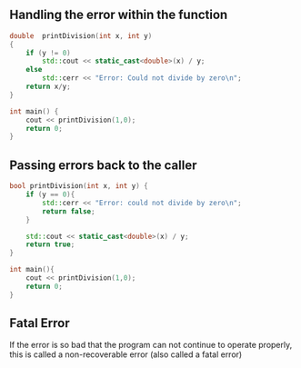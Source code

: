 ## Handling the error within the function
```cpp
double  printDivision(int x, int y)
{
    if (y != 0)
        std::cout << static_cast<double>(x) / y;
    else
        std::cerr << "Error: Could not divide by zero\n";
    return x/y;
}

int main() {
    cout << printDivision(1,0);
    return 0;
}
```

## Passing errors back to the caller
```cpp
bool printDivision(int x, int y) {
    if (y == 0){
        std::cerr << "Error: could not divide by zero\n";
        return false;
    }

    std::cout << static_cast<double>(x) / y;
    return true;
}

int main(){
    cout << printDivision(1,0);
    return 0;
}
```

## Fatal Error
If the error is so bad that the program can not continue to operate properly, this is called a non-recoverable error (also called a fatal error)

